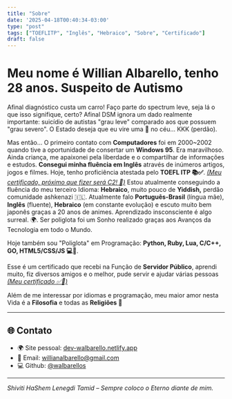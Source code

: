 ```yaml
---
title: "Sobre"
date: '2025-04-18T00:40:34-03:00'
type: "post"
tags: ["TOEFLITP", "Inglês", "Hebraico", "Sobre", "Certificado"]
draft: false
---
```



# Meu nome é Willian Albarello, tenho 28 anos. Suspeito de Autismo

Afinal diagnóstico custa um carro! Faço parte do spectrum leve, seja lá o que isso signifique, certo? Afinal DSM ignora um dado realmente importante: suicídio de autistas "grau leve" comparado aos que possuem "grau severo". O Estado deseja que eu vire uma 🌟 no céu... KKK (perdão).

Mas então... O primeiro contato com **Computadores** foi em 2000~2002 quando tive a oportunidade de consertar um **Windows 95**. Era maravilhoso. Ainda criança, me apaixonei pela liberdade e o compartilhar de informações e estudos. **Consegui minha fluência em Inglês** através de inúmeros artigos, jogos e filmes. Hoje, tenho proficiência atestada pelo **TOEFL ITP 📚✅**. [*(Meu certificado, próximo que fizer será C2! 🚀)*](https://dev-walbarello.netlify.app/images/arts/isf-declaracao.pdf) Estou atualmente conseguindo a fluência do meu terceiro Idioma: **Hebraico**, muito pouco de **Yiddish,** perdão comunidade ashkenazi 🇮🇱. Atualmente falo **Português-Brasil** (língua mãe), **Inglês** (fluente), **Hebraico** (em constante evolução) e escuto muito bem japonês graças a 20 anos de animes. Aprendizado insconsciente é algo surreal. 🌍. Ser poliglota foi um Sonho realizado graças aos Avanços da Tecnologia em todo o Mundo.

Hoje também sou "Poliglota" em Programação: **Python, Ruby, Lua, C/C++, GO, HTML5/CSS/JS 💻🚀**.

Esse é um certificado que recebi na Função de **Servidor Público**, aprendi muito, fiz diversos amigos e o melhor, pude servir e ajudar várias pessoas [*(Meu certificado ✅🚀)*](https://dev-walbarello.netlify.app/images/arts/willianalbarello.pdf)

Além de me interessar por idiomas e programação, meu maior amor nesta Vida é a **Filosofia** e todas as **Religiões 💭**

---

## 🌐 Contato

- 🌍 Site pessoal: [dev-walbarello.netlify.app](https://dev-walbarello.netlify.app)
- 📧 Email: [willianalbarello@gmail.com](mailto:willianalbarello@gmail.com)
- 💻 Github: [@walbarellos](https://github.com/walbarellos)

---

_Shiviti HaShem Lenegdi Tamid – Sempre coloco o Eterno diante de mim._
